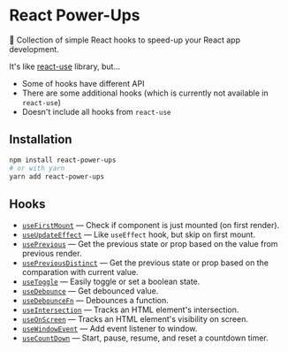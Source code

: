 # React Power-Ups

🌟 Collection of simple React hooks to speed-up your React app development.

It's like [react-use](https://github.com/streamich/react-use) library, but...

- Some of hooks have different API
- There are some additional hooks (which is currently not available in `react-use`)
- Doesn't include all hooks from `react-use`

## Installation

```sh
npm install react-power-ups
# or with yarn
yarn add react-power-ups
```

## Hooks

- [`useFirstMount`](./src/use-first-mount.ts) &mdash; Check if component is just mounted (on first render).
- [`useUpdateEffect`](./src/use-update-effect.ts) &mdash; Like `useEffect` hook, but skip on first mount.
- [`usePrevious`](./src/use-previous.ts) &mdash; Get the previous state or prop based on the value from previous render.
- [`usePreviousDistinct`](./src/use-previous-distinct.ts) &mdash; Get the previous state or prop based on the comparation with current value.
- [`useToggle`](./src/use-toggle.ts) &mdash; Easily toggle or set a boolean state.
- [`useDebounce`](./src/use-debounce.ts) &mdash; Get debounced value.
- [`useDebounceFn`](./src/use-debounce-fn.ts) &mdash; Debounces a function.
- [`useIntersection`](./src/use-intersection.ts) &mdash; Tracks an HTML element's intersection.
- [`useOnScreen`](./src/use-on-screen.ts) &mdash; Tracks an HTML element's visibility on screen.
- [`useWindowEvent`](./src/use-window-event.ts) &mdash; Add event listener to window.
- [`useCountDown`](./src/use-count-down.ts) &mdash; Start, pause, resume, and reset a countdown timer.
